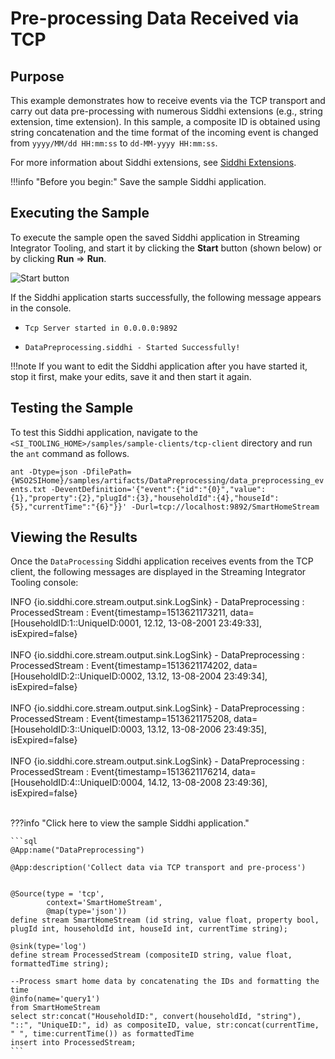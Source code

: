 # Pre-processing Data Received via TCP

## Purpose

This example demonstrates how to receive events via the TCP transport and carry out data pre-processing with numerous Siddhi extensions (e.g., string extension, time extension). In this sample, a composite ID is obtained using string concatenation and the time format of the incoming event is changed from `yyyy/MM/dd HH:mm:ss` to `dd-MM-yyyy HH:mm:ss`.

For more information about Siddhi extensions, see [Siddhi Extensions](https://wso2.github.io/siddhi/extensions/).

!!!info "Before you begin:"
    Save the sample Siddhi application.

## Executing the Sample

To execute the sample open the saved Siddhi application in Streaming Integrator Tooling, and start it by clicking the **Start** button (shown below) or by clicking **Run** => **Run**.

![Start button](../../images/amazon-s3-sink-sample/start.png)

If the Siddhi application starts successfully, the following message appears in the console.

* `Tcp Server started in 0.0.0.0:9892`

* `DataPreprocessing.siddhi - Started Successfully!`

!!!note
    If you want to edit the Siddhi application after you have started it, stop it first, make your edits, save it and then start it again.

## Testing the Sample

To test this Siddhi application, navigate to the `<SI_TOOLING_HOME>/samples/sample-clients/tcp-client` directory and run the `ant` command as follows.

`ant -Dtype=json -DfilePath={WSO2SIHome}/samples/artifacts/DataPreprocessing/data_preprocessing_events.txt
-DeventDefinition='{"event":{"id":"{0}","value":{1},"property":{2},"plugId":{3},"householdId":{4},"houseId":{5},"currentTime":"{6}"}}' -Durl=tcp://localhost:9892/SmartHomeStream`

## Viewing the Results

Once the `DataProcessing` Siddhi application receives events from the TCP client, the following messages are displayed in the Streaming Integrator Tooling console:

INFO {io.siddhi.core.stream.output.sink.LogSink} - DataPreprocessing : ProcessedStream : Event{timestamp=1513621173211, data=[HouseholdID:1::UniqueID:0001, 12.12, 13-08-2001 23:49:33], isExpired=false}<br/><br/>
INFO {io.siddhi.core.stream.output.sink.LogSink} - DataPreprocessing : ProcessedStream : Event{timestamp=1513621174202, data=[HouseholdID:2::UniqueID:0002, 13.12, 13-08-2004 23:49:34], isExpired=false}<br/><br/>
INFO {io.siddhi.core.stream.output.sink.LogSink} - DataPreprocessing : ProcessedStream : Event{timestamp=1513621175208, data=[HouseholdID:3::UniqueID:0003, 13.12, 13-08-2006 23:49:35], isExpired=false}<br/><br/>
INFO {io.siddhi.core.stream.output.sink.LogSink} - DataPreprocessing : ProcessedStream : Event{timestamp=1513621176214, data=[HouseholdID:4::UniqueID:0004, 14.12, 13-08-2008 23:49:36], isExpired=false}<br/><br/>

???info "Click here to view the sample Siddhi application."

    ```sql
    @App:name("DataPreprocessing")

    @App:description('Collect data via TCP transport and pre-process')


    @Source(type = 'tcp',
            context='SmartHomeStream',
            @map(type='json'))
    define stream SmartHomeStream (id string, value float, property bool, plugId int, householdId int, houseId int, currentTime string);

    @sink(type='log')
    define stream ProcessedStream (compositeID string, value float, formattedTime string);

    --Process smart home data by concatenating the IDs and formatting the time
    @info(name='query1')
    from SmartHomeStream
    select str:concat("HouseholdID:", convert(householdId, "string"), "::", "UniqueID:", id) as compositeID, value, str:concat(currentTime, " ", time:currentTime()) as formattedTime
    insert into ProcessedStream;
    ```